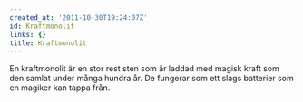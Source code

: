 ```yaml
---
created_at: '2011-10-30T19:24:07Z'
id: Kraftmonolit
links: {}
title: Kraftmonolit
---
```


En kraftmonolit är en stor rest sten som är laddad med magisk kraft som den samlat under många
hundra år. De fungerar som ett slags batterier som en magiker kan tappa från.